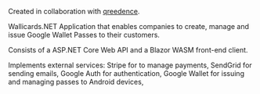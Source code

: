 
Created in collaboration with [qreedence](https://github.com/qreedence).

Wallicards.NET
Application that enables companies to create, manage and issue Google Wallet Passes to their customers.

Consists of a ASP.NET Core Web API and a Blazor WASM front-end client.

Implements external services:
Stripe for to manage payments,
SendGrid for sending emails,
Google Auth for authentication,
Google Wallet for issuing and managing passes to Android devices,

